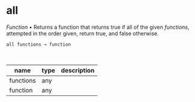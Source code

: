 # all

_Function_ &bull; Returns a function that returns true if all of the given _functions_, attempted in the order given, return true, and false otherwise.

<pre><code>all functions &rarr; function</code></pre>
<br>

| name | type | description |
|------|------|-------------|
|functions|any||
|function|any||


